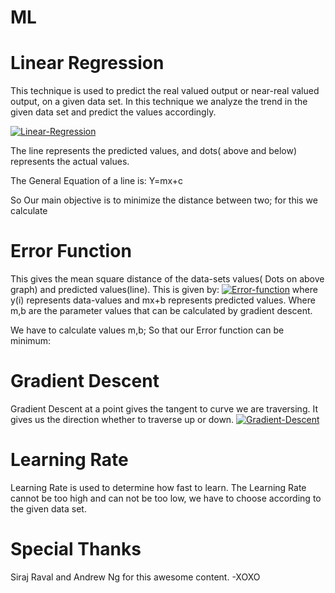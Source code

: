 # ML

# Linear Regression
This technique is used to predict the real valued output or near-real valued output, on a given data set. In this technique we analyze the trend in the given data set and predict the values accordingly.

[![Linear-Regression](http://www.biostathandbook.com/pix/regressionlollipop.gif)](#features)

The line represents the predicted values, and dots( above and below) represents the actual values.


The General Equation of a line is:
  Y=mx+c
  
  
So Our main objective is to minimize the distance between two; for this we calculate
# Error Function
  This gives the mean square distance of the data-sets values( Dots on above graph) and predicted values(line). This is given by:
  [![Error-function](https://spin.atomicobject.com/wp-content/uploads/linear_regression_error1.png)](#features)
  where y(i) represents data-values and mx+b represents predicted values. Where m,b are the parameter values that can be calculated by gradient descent.
  

We have to calculate values m,b; So that our Error function can be minimum:
# Gradient Descent
Gradient Descent at a point gives the tangent to curve we are traversing. It gives us the direction whether to traverse up or down.
[![Gradient-Descent](https://spin.atomicobject.com/wp-content/uploads/linear_regression_gradient1.png)](#features)


# Learning Rate
Learning Rate is used to determine how fast to learn. The Learning Rate cannot be too high and can not be too low, we have to choose according to the given data set.


# Special Thanks
  Siraj Raval and Andrew Ng for this awesome content. -XOXO

